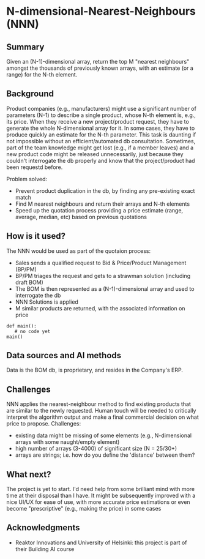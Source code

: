 # N-dimensional-Nearest-Neighbours (NNN)

<!-- CREDIT: I have used the markdown template for the final project of the Building AI course, 
created by Reaktor Innovations and University of Helsinki. -->

## Summary
Given an (N-1)-dimensional array, return the top M "nearest neighbours" amongst the thousands of previously known arrays, with an estimate (or a range) for the N-th element.

## Background
Product companies (e.g., manufacturers) might use a significant number of parameters (N-1) to describe a single product, whose N-th element is, e.g., its price.
When they receive a new project/product request, they have to generate the whole N-dimensional array for it. In some cases, they have to produce quickly an estimate for the
N-th parameter. This task is daunting if not impossible without an efficient/automated db consultation.
Sometimes, part of the team knowledge might get lost (e.g., if a member leaves) and a new product code might be released unnecessarily,
just because they couldn't interrogate the db properly and know that the project/product had been requestd before.

Problem solved:
* Prevent product duplication in the db, by finding any pre-existing exact match
* Find M nearest neighbours and return their arrays and N-th elements
* Speed up the quotation process providing a price estimate (range, average, median, etc) based on previous quotations

## How is it used?
The NNN would be used as part of the quotaion process:
* Sales sends a qualified request to Bid & Price/Product Management (BP/PM)
* BP/PM triages the request and gets to a strawman solution (including draft BOM)
* The BOM is then represented as a (N-1)-dimensional array and used to interrogate the db
* NNN Solutions is applied
* M similar products are returned, with the associated information on price

<!--- Images will make your README look nice! Once you upload an image to your repository, you can link link to it like this (replace the URL with file path, if you've uploaded an image to Github.) ![Cat](https://upload.wikimedia.org/wikipedia/commons/5/5e/Sleeping_cat_on_her_back.jpg) If you need to resize images, you have to use an HTML tag, like this: <img src="https://upload.wikimedia.org/wikipedia/commons/5/5e/Sleeping_cat_on_her_back.jpg" width="300"> 
This is how you create code examples: --->
```
def main():
   # no code yet
main() 
```

## Data sources and AI methods
Data is the BOM db, is proprietary, and resides in the Company's ERP.

<!--- If you need to use links, here's an example:
[Twitter API](https://developer.twitter.com/en/docs)
| Syntax      | Description |
| ----------- | ----------- |
| Header      | Title       |
| Paragraph   | Text        | --->

## Challenges
NNN applies the nearest-neighbour method to find existing products that are similar to the newly requested.
Human touch will be needed to critically interpret the algorithm output and make a final commercial decision on what price to propose.
Challenges:
* existing data might be missing of some elements (e.g., N-dimensional arrays with some naught/empty element)
* high number of arrays (3-4000) of significant size (N = 25/30+)
* arrays are strings; i.e. how do you define the 'distance' between them?

## What next?
The project is yet to start. I'd need help from some brilliant mind with more time at their disposal than I have.
It might be subsequently improved with a nice UI/UX for ease of use, with more accurate price estimations or even become "prescriptive" (e.g., making the price) in some cases

## Acknowledgments
* Reaktor Innovations and University of Helsinki: this project is part of their Building AI course
<!--- list here the sources of inspiration 
* do not use code, images, data etc. from others without permission
* when you have permission to use other people's materials, always mention the original creator and the open source / Creative Commons licence they've used
  <br>For example: [Sleeping Cat on Her Back by Umberto Salvagnin](https://commons.wikimedia.org/wiki/File:Sleeping_cat_on_her_back.jpg#filelinks) / [CC BY 2.0](https://creativecommons.org/licenses/by/2.0)
* etc
view raw --->
